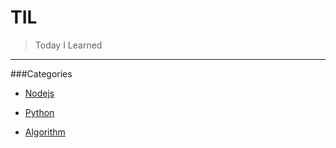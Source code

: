 TIL
===

> Today I Learned

---

###Categories

- [Nodejs](https://github.com/taewoojin/TIL/tree/master/nodejs)

- [Python](https://github.com/taewoojin/TIL/tree/master/python)

- [Algorithm](https://github.com/taewoojin/TIL/tree/master/algorithm)